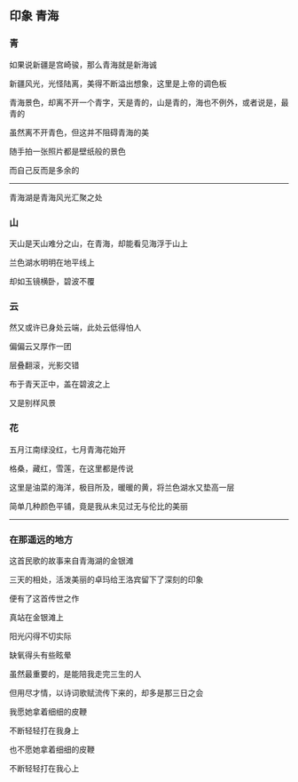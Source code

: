 ## 印象 青海 ##

### 青 ###

如果说新疆是宫崎骏，那么青海就是新海诚

新疆风光，光怪陆离，美得不断溢出想象，这里是上帝的调色板

青海景色，却离不开一个青字，天是青的，山是青的，海也不例外，或者说是，最青的

虽然离不开青色，但这并不阻碍青海的美

随手拍一张照片都是壁纸般的景色

而自己反而是多余的

---



青海湖是青海风光汇聚之处

### 山 ###

天山是天山难分之山，在青海，却能看见海浮于山上

兰色湖水明明在地平线上

却如玉镜横卧，碧波不覆

### 云 ###

然又或许已身处云端，此处云低得怕人

偏偏云又厚作一团

层叠翻滚，光影交错

布于青天正中，盖在碧波之上

又是别样风景

### 花 ###

五月江南绿没红，七月青海花始开

格桑，藏红，雪莲，在这里都是传说

这里是油菜的海洋，极目所及，暖暖的黄，将兰色湖水又垫高一层

简单几种颜色平铺，竟是我从未见过无与伦比的美丽


----


### 在那遥远的地方 ###

这首民歌的故事来自青海湖的金银滩

三天的相处，活泼美丽的卓玛给王洛宾留下了深刻的印象

便有了这首传世之作

真站在金银滩上

阳光闪得不切实际

缺氧得头有些眩晕

虽然最重要的，是能陪我走完三生的人

但用尽才情，以诗词歌赋流传下来的，却多是那三日之会 

我愿她拿着细细的皮鞭

不断轻轻打在我身上

也不愿她拿着细细的皮鞭

不断轻轻打在我心上
